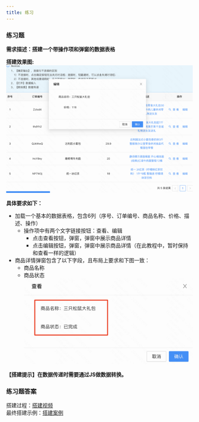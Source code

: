 ```yaml
---
title: 练习
---
```


### 练习题
**需求描述：搭建一个带操作项和弹窗的数据表格**

**搭建效果图:**
![Alt text](img/image.png)


**具体要求如下：**
- 加载一个基本的数据表格，包含6列（序号、订单编号、商品名称、价格、描述、操作）
  - 操作项中有两个文字链接按钮：查看、编辑
    - 点击查看按钮，弹窗，弹窗中展示商品详情
    - 点击编辑按钮，弹窗，弹窗中展示商品详情（在此教程中，暂时保持和查看一样的逻辑）
- 商品详情弹窗包含了以下字段，且布局上要求和下图一致：
  - 商品名称
  - 商品状态
     ![Alt text](img/image-1.png)

**【搭建提示】在数据传递时需要通过JS做数据转换。**




### 练习题答案
搭建过程：[搭建视频](https://meeting.tencent.com/v2/cloud-record/share?id=fed65038-98f4-42fa-ad28-0d9f1dbe0393&from=3&is-single=true)   
最终搭建示例：[搭建案例](https://my.mybricks.world/mybricks-app-pcspa/index.html?id=512216052539461)
